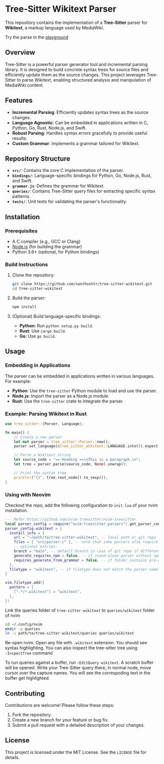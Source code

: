 # Tree-Sitter Wikitext Parser

This repository contains the implementation of a **Tree-Sitter** parser for **Wikitext**, a markup language used by MediaWiki.

Try the parse in the [playground](https://tree-sitter-wikitext.toolforge.org/)

## Overview

Tree-Sitter is a powerful parser generator tool and incremental parsing library. It is designed to build concrete syntax trees for source files and efficiently update them as the source changes. This project leverages Tree-Sitter to parse Wikitext, enabling structured analysis and manipulation of MediaWiki content.

## Features

- **Incremental Parsing**: Efficiently updates syntax trees as the source changes.
- **Language Agnostic**: Can be embedded in applications written in C, Python, Go, Rust, Node.js, and Swift.
- **Robust Parsing**: Handles syntax errors gracefully to provide useful results.
- **Custom Grammar**: Implements a grammar tailored for Wikitext.

## Repository Structure

- **`src/`**: Contains the core C implementation of the parser.
- **`bindings/`**: Language-specific bindings for Python, Go, Node.js, Rust, and Swift.
- **`grammar.js`**: Defines the grammar for Wikitext.
- **`queries/`**: Contains Tree-Sitter query files for extracting specific syntax patterns.
- **`tests/`**: Unit tests for validating the parser's functionality.

## Installation

### Prerequisites

- A C compiler (e.g., GCC or Clang)
- [Node.js](https://nodejs.org/) (for building the grammar)
- Python 3.6+ (optional, for Python bindings)

### Build Instructions

1. Clone the repository:

   ```bash
   git clone https://github.com/santhoshtr/tree-sitter-wikitext.git
   cd tree-sitter-wikitext
   ```

2. Build the parser:

   ```bash
   npm install
   ```

3. (Optional) Build language-specific bindings:
   - **Python**: Run `python setup.py build`.
   - **Rust**: Use `cargo build`.
   - **Go**: Use `go build`.

## Usage

### Embedding in Applications

The parser can be embedded in applications written in various languages. For example:

- **Python**: Use the `tree-sitter` Python module to load and use the parser.
- **Node.js**: Import the parser as a Node.js module.
- **Rust**: Use the `tree-sitter` crate to integrate the parser.

### Example: Parsing Wikitext in Rust

```rust
use tree_sitter::{Parser, Language};

fn main() {
    // Create a new parser
    let mut parser = tree_sitter::Parser::new();
    parser.set_language(&tree_sitter_wikitext::LANGUAGE.into()).expect("Error loading wikitext grammar");

    // Parse a Wikitext string
    let source_code = "== Heading ==\nThis is a paragraph.\n";
    let tree = parser.parse(source_code, None).unwrap();

    // Print the syntax tree
    println!("{}", tree.root_node().to_sexp());
}
```

### Using with Neovim

Checkout the repo, add the following configuration to `init.lua` of your nvim installation.

```lua
--- Refer https://github.com/nvim-treesitter/nvim-treesitter
local parser_config = require("nvim-treesitter.parsers").get_parser_configs()
parser_config.wikitext = {
  install_info = {
    url = "~/path/to/tree-sitter-wikitext", -- local path or git repo
    files = { "src/parser.c" }, -- note that some parsers also require src/scanner.c or src/scanner.cc
    -- optional entries:
    branch = "main", -- default branch in case of git repo if different from master
    generate_requires_npm = false, -- if stand-alone parser without npm dependencies
    requires_generate_from_grammar = false, -- if folder contains pre-generated src/parser.c
  },
  filetype = "wikitext", -- if filetype does not match the parser name
}

vim.filetype.add({
  pattern = {
    [".*/*.wikitext"] = "wikitext",
  },
})
```

Link the queries folder of `tree-sitter-wikitext` to `queries/wikitext` folder of nvim

```bash
cd ~/.config/nvim
mkdir -p queries
ln -s path/to/tree-sitter-wikitext/queries queries/wikitext
```

Re-open nvim. Open any file with `.wikitext` extension. You should see syntax highlighting. You can also inspect the tree-sitter tree using `:InspectTree` command

To run queries against a buffer, run `:EditQuery wikitext`. A scratch buffer will be opened. Write your Tree-Sitter query there, in normal node, move cursor over the capture names. You will see the correspoding text in the buffer get highlighted.

## Contributing

Contributions are welcome! Please follow these steps:

1. Fork the repository.
2. Create a new branch for your feature or bug fix.
3. Submit a pull request with a detailed description of your changes.

## License

This project is licensed under the MIT License. See the `LICENSE` file for details.
